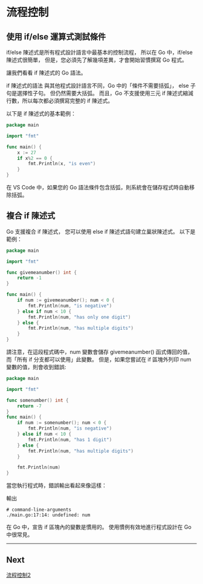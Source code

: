# 流程控制

## 使用 if/else 運算式測試條件

if/else 陳述式是所有程式設計語言中最基本的控制流程， 所以在 Go 中，if/else 陳述式很簡單， 但是，您必須先了解幾項差異，才會開始習慣撰寫 Go 程式。

讓我們看看 if 陳述式的 Go 語法。

if 陳述式的語法
與其他程式設計語言不同，Go 中的「條件不需要括弧」， else 子句是選擇性子句。 但仍然需要大括弧。 而且，Go 不支援使用三元 if 陳述式縮減行數，所以每次都必須撰寫完整的 if 陳述式。

以下是 if 陳述式的基本範例：

```go
package main

import "fmt"

func main() {
    x := 27
    if x%2 == 0 {
        fmt.Println(x, "is even")
    }
}
```

在 VS Code 中，如果您的 Go 語法條件包含括弧，則系統會在儲存程式時自動移除括弧。

## 複合 if 陳述式
Go 支援複合 if 陳述式， 您可以使用 else if 陳述式語句建立巢狀陳述式。 以下是範例：

```Go
package main

import "fmt"

func givemeanumber() int {
    return -1
}

func main() {
    if num := givemeanumber(); num < 0 {
        fmt.Println(num, "is negative")
    } else if num < 10 {
        fmt.Println(num, "has only one digit")
    } else {
        fmt.Println(num, "has multiple digits")
    }
}
```

請注意，在這段程式碼中，num 變數會儲存 givemeanumber() 函式傳回的值，而「所有 if 分支都可以使用」此變數。 但是，如果您嘗試在 if 區塊外列印 num 變數的值，則會收到錯誤:

```Go
package main

import "fmt"

func somenumber() int {
    return -7
}
func main() {
    if num := somenumber(); num < 0 {
        fmt.Println(num, "is negative")
    } else if num < 10 {
        fmt.Println(num, "has 1 digit")
    } else {
        fmt.Println(num, "has multiple digits")
    }

    fmt.Println(num)
}
```
當您執行程式時，錯誤輸出看起來像這樣：

輸出

```
# command-line-arguments
./main.go:17:14: undefined: num
```

在 Go 中，宣告 if 區塊內的變數是慣用的。 使用慣例有效地進行程式設計在 Go 中很常見。

---

## Next
[流程控制2](./flow-2.md)
